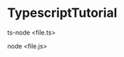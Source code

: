 # TypescriptTutorial
<!-- To execute ts file, type this command -->
 ts-node <file.ts>

<!-- To execute JS file, type this command -->
node <file.js>